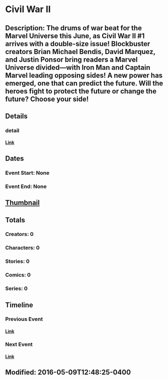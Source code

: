 # Civil War II
## Description: The drums of war beat for the Marvel Universe this June, as Civil War II #1 arrives with a double-size issue! Blockbuster creators Brian Michael Bendis, David Marquez, and Justin Ponsor bring readers a Marvel Universe divided—with Iron Man and Captain Marvel leading opposing sides! A new power has emerged, one that can predict the future. Will the heroes fight to protect the future or change the future? Choose your side!
## Details
### detail
#### [Link](http://marvel.com/comics/events/330/civil_war_ii?utm_campaign=apiRef&utm_source=225578a89fc76f3d20fbffda5d17a88d)
## Dates
### Event Start: None
### Event End: None
## [Thumbnail](http://i.annihil.us/u/prod/marvel/i/mg/3/c0/56d082ff38722.jpg)
## Totals
### Creators: 0
### Characters: 0
### Stories: 0
### Comics: 0
### Series: 0
## Timeline
### Previous Event 
#### [Link]()
### Next Event 
#### [Link]()
## Modified: 2016-05-09T12:48:25-0400